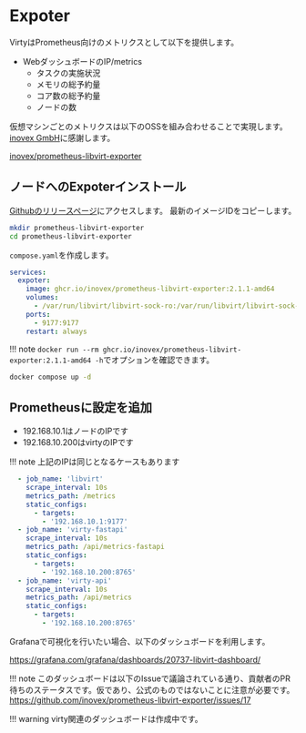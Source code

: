# Expoter

VirtyはPrometheus向けのメトリクスとして以下を提供します。

- WebダッシュボードのIP/metrics
  - タスクの実施状況
  - メモリの総予約量
  - コア数の総予約量
  - ノードの数

仮想マシンごとのメトリクスは以下のOSSを組み合わせることで実現します。
[inovex GmbH](https://github.com/inovex)に感謝します。

[inovex/prometheus-libvirt-exporter](https://github.com/inovex/prometheus-libvirt-exporter)

## ノードへのExpoterインストール

[Githubのリリースページ](https://github.com/inovex/prometheus-libvirt-exporter/releases)にアクセスします。
最新のイメージIDをコピーします。

```bash
mkdir prometheus-libvirt-exporter
cd prometheus-libvirt-exporter
```

`compose.yaml`を作成します。

```yaml
services:
  expoter:
    image: ghcr.io/inovex/prometheus-libvirt-exporter:2.1.1-amd64
    volumes:
      - /var/run/libvirt/libvirt-sock-ro:/var/run/libvirt/libvirt-sock-ro:ro
    ports:
      - 9177:9177
    restart: always
```

!!! note
    `docker run --rm ghcr.io/inovex/prometheus-libvirt-exporter:2.1.1-amd64 -h`でオプションを確認できます。

```bash
docker compose up -d
```

## Prometheusに設定を追加

- 192.168.10.1はノードのIPです
- 192.168.10.200はvirtyのIPです

!!! note
    上記のIPは同じとなるケースもあります

```yaml
  - job_name: 'libvirt'
    scrape_interval: 10s
    metrics_path: /metrics
    static_configs:
      - targets:
        - '192.168.10.1:9177'
  - job_name: 'virty-fastapi'
    scrape_interval: 10s
    metrics_path: /api/metrics-fastapi
    static_configs:
      - targets:
        - '192.168.10.200:8765'
  - job_name: 'virty-api'
    scrape_interval: 10s
    metrics_path: /api/metrics
    static_configs:
      - targets:
        - '192.168.10.200:8765'
```

Grafanaで可視化を行いたい場合、以下のダッシュボードを利用します。

https://grafana.com/grafana/dashboards/20737-libvirt-dashboard/

!!! note
    このダッシュボードは以下のIssueで議論されている通り、貢献者のPR待ちのステータスです。仮であり、公式のものではないことに注意が必要です。
    https://github.com/inovex/prometheus-libvirt-exporter/issues/17

!!! warning
    virty関連のダッシュボードは作成中です。

